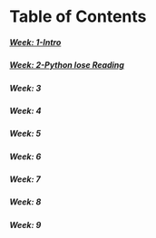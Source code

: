 

# Table of Contents 

##### [Week: 1-Intro](entries/entry1.md) 
##### [Week: 2-Python lose Reading](entries/entry2.md)
#####  Week: 3
#####  Week: 4
#####  Week: 5
#####  Week: 6
#####  Week: 7
#####  Week: 8
#####  Week: 9
